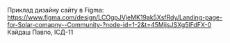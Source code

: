 Приклад дизайну сайту в Figma:
https://www.figma.com/design/LCOgpJVjeMK19ak5XsfRdy/Landing-page-for-Solar-comapny--Community-?node-id=1-2&t=45MijsJSXg5lFdFX-0
Кайдаш Павло, ІСД-11
